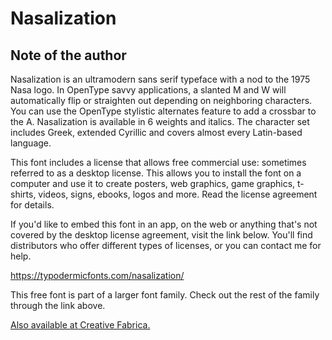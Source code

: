 # Nasalization

## Note of the author

Nasalization is an ultramodern sans serif typeface with a nod to the 1975 Nasa logo. In OpenType savvy applications, a slanted M and W will automatically flip or straighten out depending on neighboring characters. You can use the OpenType stylistic alternates feature to add a crossbar to the A. Nasalization is available in 6 weights and italics. The character set includes Greek, extended Cyrillic and covers almost every Latin-based language.

This font includes a license that allows free commercial use: sometimes referred to as a desktop license. This allows you to install the font on a computer and use it to create posters, web graphics, game graphics, t-shirts, videos, signs, ebooks, logos and more. Read the license agreement for details.

If you'd like to embed this font in an app, on the web or anything that's not covered by the desktop license agreement, visit the link below. You'll find distributors who offer different types of licenses, or you can contact me for help.

https://typodermicfonts.com/nasalization/

This free font is part of a larger font family. Check out the rest of the family through the link above.

[Also available at Creative Fabrica.](https://www.creativefabrica.com/product/nasalization/ref/144689)
